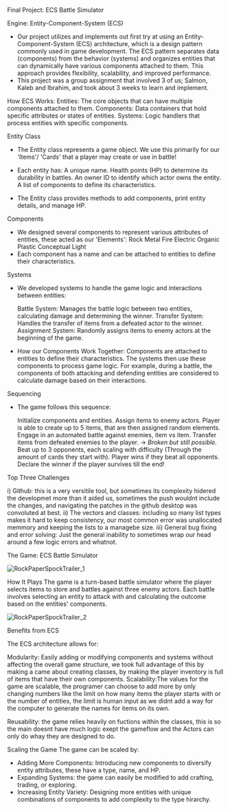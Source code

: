 Final Project: ECS Battle Simulator

Engine: Entity-Component-System (ECS)
- Our project utilizes and implements out first try at using an Entity-Component-System (ECS) architecture, which is a design pattern commonly used in game development. The ECS pattern separates data 
  (components) from the behavior (systems) and organizes entities that can dynamically have various components attached to them. This approach provides flexibility, scalability, and improved 
  performance.
- This project was a group assignment that involved 3 of us; Salmon, Kaleb and Ibrahim, and took about 3 weeks to learn and implement.

How ECS Works:
  Entities: The core objects that can have multiple components attached to them.
  Components: Data containers that hold specific attributes or states of entities.
  Systems: Logic handlers that process entities with specific components.

Entity Class
- The Entity class represents a game object. We use this primarily for our 'Items'/ 'Cards' that a player may create or use in battle!
- Each entity has:
              A unique name.
              Health points (HP) to determine its durability in battles.
              An owner ID to identify which actor owns the entity.
              A list of components to define its characteristics.
              
- The Entity class provides methods to add components, print entity details, and manage HP.

Components
- We designed several components to represent various attributes of entities, these acted as our 'Elements':
  Rock
  Metal
  Fire
  Electric
  Organic
  Plastic
  Conceptual
  Light
- Each component has a name and can be attached to entities to define their characteristics.

Systems
- We developed systems to handle the game logic and interactions between entities:

  Battle System: Manages the battle logic between two entities, calculating damage and determining the winner.
  Transfer System: Handles the transfer of items from a defeated actor to the winner.
  Assignment System: Randomly assigns items to enemy actors at the beginning of the game.

- How our Components Work Together:
    Components are attached to entities to define their characteristics. The systems then use these components to process game logic. For example, during a battle, the components of both attacking 
    and defending entities are considered to calculate damage based on their interactions.

Sequencing
- The game follows this sequence:

  Initialize components and entities.
  Assign items to enemy actors.
  Player is able to create up to 5 items, that are then assigned random elements.
  Engage in an automated battle against enemies, item vs item.
  Transfer items from defeated enemies to the player. -> *Broken but still possible.*
  Beat up to 3 opponents, each scaling with difficulty (Through the amount of cards they start with).
  Player wins if they beat all opponents. 
  Declare the winner if the player survives till the end!

Top Three Challenges

i)    Github: this is a very versitile tool, but sometimes its complexity hidered the developmet more than it aided us, sometimes the push wouldnt include the changes, and navigating the patches in 
      the github desktop was convoluted at best.
ii)   The vectors and classes: including so many list types makes it hard to keep consistency, our most common error was unallocated memmory and keeping the lists to a managebe size. 
iii)  General bug fixing and error solving: Just the general inability to sometimes wrap our head around a few logic errors and whatnot.

The Game: ECS Battle Simulator

![RockPaperSpockTrailer_1](https://github.com/SanSalmonI/ECS-For-VGP3rd-Tirmester/assets/171985375/5eb0fe6c-5e58-4dee-88fb-ad9d57d6edfe)

How It Plays
The game is a turn-based battle simulator where the player selects items to store and battles against three enemy actors. Each battle involves selecting an entity to attack with and calculating the outcome based on the entities' components.

![RockPaperSpockTrailer_2](https://github.com/SanSalmonI/ECS-For-VGP3rd-Tirmester/assets/171985375/72e8ce6c-cd40-45bb-951d-08fbd3bc9f9e)

Benefits from ECS

The ECS architecture allows for:

Modularity: Easily adding or modifying components and systems without affecting the overall game structure, we took full advantage of this by making a came about creating classes, by making the player inventory is full of items that have their own components.
Scalability:The values for the game are scalable, the programer can choose to add more by only changing numbers like the limit on how many items the player starts with or the number of entities, the limit is human input as we didnt add a way for the computer to generate the names for items on its own. 

Reusability: the game relies heavily on fuctions within the classes, this is so the main doesnt have much logic exept the gameflow and the Actors can only do whay they are designed to do. 

Scaling the Game
The game can be scaled by:
- Adding More Components: Introducing new components to diversify entity attributes, these have a type, name, and HP.
- Expanding Systems: the game can easily be modified to add crafting, trading, or exploring.
- Increasing Entity Variety: Designing more entities with unique combinations of components to add complexity to the type hirarchy.


